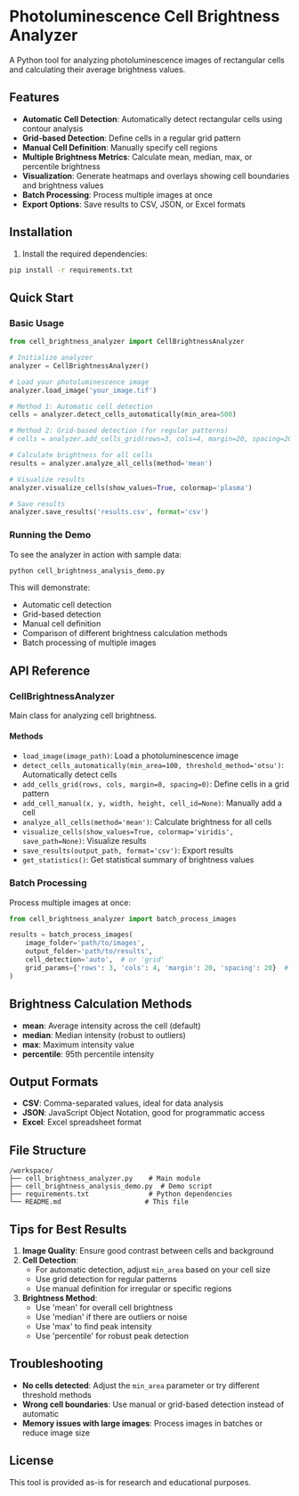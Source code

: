 # Photoluminescence Cell Brightness Analyzer

A Python tool for analyzing photoluminescence images of rectangular cells and calculating their average brightness values.

## Features

- **Automatic Cell Detection**: Automatically detect rectangular cells using contour analysis
- **Grid-based Detection**: Define cells in a regular grid pattern
- **Manual Cell Definition**: Manually specify cell regions
- **Multiple Brightness Metrics**: Calculate mean, median, max, or percentile brightness
- **Visualization**: Generate heatmaps and overlays showing cell boundaries and brightness values
- **Batch Processing**: Process multiple images at once
- **Export Options**: Save results to CSV, JSON, or Excel formats

## Installation

1. Install the required dependencies:
```bash
pip install -r requirements.txt
```

## Quick Start

### Basic Usage

```python
from cell_brightness_analyzer import CellBrightnessAnalyzer

# Initialize analyzer
analyzer = CellBrightnessAnalyzer()

# Load your photoluminescence image
analyzer.load_image('your_image.tif')

# Method 1: Automatic cell detection
cells = analyzer.detect_cells_automatically(min_area=500)

# Method 2: Grid-based detection (for regular patterns)
# cells = analyzer.add_cells_grid(rows=3, cols=4, margin=20, spacing=20)

# Calculate brightness for all cells
results = analyzer.analyze_all_cells(method='mean')

# Visualize results
analyzer.visualize_cells(show_values=True, colormap='plasma')

# Save results
analyzer.save_results('results.csv', format='csv')
```

### Running the Demo

To see the analyzer in action with sample data:

```bash
python cell_brightness_analysis_demo.py
```

This will demonstrate:
- Automatic cell detection
- Grid-based detection
- Manual cell definition
- Comparison of different brightness calculation methods
- Batch processing of multiple images

## API Reference

### CellBrightnessAnalyzer

Main class for analyzing cell brightness.

#### Methods

- `load_image(image_path)`: Load a photoluminescence image
- `detect_cells_automatically(min_area=100, threshold_method='otsu')`: Automatically detect cells
- `add_cells_grid(rows, cols, margin=0, spacing=0)`: Define cells in a grid pattern
- `add_cell_manual(x, y, width, height, cell_id=None)`: Manually add a cell
- `analyze_all_cells(method='mean')`: Calculate brightness for all cells
- `visualize_cells(show_values=True, colormap='viridis', save_path=None)`: Visualize results
- `save_results(output_path, format='csv')`: Export results
- `get_statistics()`: Get statistical summary of brightness values

### Batch Processing

Process multiple images at once:

```python
from cell_brightness_analyzer import batch_process_images

results = batch_process_images(
    image_folder='path/to/images',
    output_folder='path/to/results',
    cell_detection='auto',  # or 'grid'
    grid_params={'rows': 3, 'cols': 4, 'margin': 20, 'spacing': 20}  # if using grid
)
```

## Brightness Calculation Methods

- **mean**: Average intensity across the cell (default)
- **median**: Median intensity (robust to outliers)
- **max**: Maximum intensity value
- **percentile**: 95th percentile intensity

## Output Formats

- **CSV**: Comma-separated values, ideal for data analysis
- **JSON**: JavaScript Object Notation, good for programmatic access
- **Excel**: Excel spreadsheet format

## File Structure

```
/workspace/
├── cell_brightness_analyzer.py    # Main module
├── cell_brightness_analysis_demo.py  # Demo script
├── requirements.txt               # Python dependencies
└── README.md                     # This file
```

## Tips for Best Results

1. **Image Quality**: Ensure good contrast between cells and background
2. **Cell Detection**: 
   - For automatic detection, adjust `min_area` based on your cell size
   - Use grid detection for regular patterns
   - Use manual definition for irregular or specific regions
3. **Brightness Method**: 
   - Use 'mean' for overall cell brightness
   - Use 'median' if there are outliers or noise
   - Use 'max' to find peak intensity
   - Use 'percentile' for robust peak detection

## Troubleshooting

- **No cells detected**: Adjust the `min_area` parameter or try different threshold methods
- **Wrong cell boundaries**: Use manual or grid-based detection instead of automatic
- **Memory issues with large images**: Process images in batches or reduce image size

## License

This tool is provided as-is for research and educational purposes.